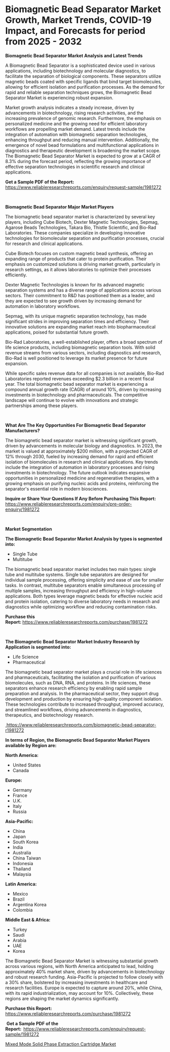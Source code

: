 <p><h1>Biomagnetic Bead Separator Market Growth, Market Trends, COVID-19 Impact, and Forecasts for period from 2025 - 2032</h1></p><p><strong>Biomagnetic Bead Separator Market Analysis and Latest Trends</strong></p>
<p><p>A Biomagnetic Bead Separator is a sophisticated device used in various applications, including biotechnology and molecular diagnostics, to facilitate the separation of biological components. These separators utilize magnetic beads coated with specific ligands that bind target biomolecules, allowing for efficient isolation and purification processes. As the demand for rapid and reliable separation techniques grows, the Biomagnetic Bead Separator Market is experiencing robust expansion. </p><p>Market growth analysis indicates a steady increase, driven by advancements in biotechnology, rising research activities, and the increasing prevalence of genomic research. Furthermore, the emphasis on personalized medicine and the growing need for efficient laboratory workflows are propelling market demand. Latest trends include the integration of automation with biomagnetic separation technologies, enhancing throughput and reducing manual intervention. Additionally, the emergence of novel bead formulations and multifunctional applications in diagnostics and therapeutic development is broadening the market scope. The Biomagnetic Bead Separator Market is expected to grow at a CAGR of 8.3% during the forecast period, reflecting the growing importance of effective separation technologies in scientific research and clinical applications.</p></p>
<p><strong>Get a Sample PDF of the Report:&nbsp;</strong> <a href="https://www.reliableresearchreports.com/enquiry/request-sample/1981272?utm_campaign=3257&utm_medium=2&utm_source=Github&utm_content=ia&utm_term=05032025&utm_id=biomagnetic-bead-separator">https://www.reliableresearchreports.com/enquiry/request-sample/1981272</a></p>
<p>&nbsp;</p>
<p><strong>Biomagnetic Bead Separator Major Market Players</strong></p>
<p><p>The biomagnetic bead separator market is characterized by several key players, including Cube Biotech, Dexter Magnetic Technologies, Sepmag, Agarose Beads Technologies, Takara Bio, Thistle Scientific, and Bio-Rad Laboratories. These companies specialize in developing innovative technologies for biomolecular separation and purification processes, crucial for research and clinical applications.</p><p>Cube Biotech focuses on custom magnetic bead synthesis, offering an expanding range of products that cater to protein purification. Their emphasis on customized solutions is driving market growth, particularly in research settings, as it allows laboratories to optimize their processes efficiently. </p><p>Dexter Magnetic Technologies is known for its advanced magnetic separation systems and has a diverse range of applications across various sectors. Their commitment to R&D has positioned them as a leader, and they are expected to see growth driven by increasing demand for automation in laboratory workflows.</p><p>Sepmag, with its unique magnetic separation technology, has made significant strides in improving separation times and efficiency. Their innovative solutions are expanding market reach into biopharmaceutical applications, poised for substantial future growth.</p><p>Bio-Rad Laboratories, a well-established player, offers a broad spectrum of life science products, including biomagnetic separation tools. With solid revenue streams from various sectors, including diagnostics and research, Bio-Rad is well positioned to leverage its market presence for future expansion.</p><p>While specific sales revenue data for all companies is not available, Bio-Rad Laboratories reported revenues exceeding $2.3 billion in a recent fiscal year. The total biomagnetic bead separator market is experiencing a compound annual growth rate (CAGR) of around 10%, driven by increasing investments in biotechnology and pharmaceuticals. The competitive landscape will continue to evolve with innovations and strategic partnerships among these players.</p></p>
<p>&nbsp;</p>
<p><strong>What Are The Key Opportunities For Biomagnetic Bead Separator Manufacturers?</strong></p>
<p><p>The biomagnetic bead separator market is witnessing significant growth, driven by advancements in molecular biology and diagnostics. In 2023, the market is valued at approximately $200 million, with a projected CAGR of 12% through 2030, fueled by increasing demand for rapid and efficient isolation of biomolecules in research and clinical applications. Key trends include the integration of automation in laboratory processes and rising investments in biotechnology. The future outlook indicates expansive opportunities in personalized medicine and regenerative therapies, with a growing emphasis on purifying nucleic acids and proteins, reinforcing the separator's essential role in modern biosciences.</p></p>
<p><strong>Inquire or Share Your Questions If Any Before Purchasing This Report:</strong> <a href="https://www.reliableresearchreports.com/enquiry/pre-order-enquiry/1981272?utm_campaign=3257&utm_medium=2&utm_source=Github&utm_content=ia&utm_term=05032025&utm_id=biomagnetic-bead-separator">https://www.reliableresearchreports.com/enquiry/pre-order-enquiry/1981272</a></p>
<p>&nbsp;</p>
<p><strong>Market Segmentation</strong></p>
<p><strong>The Biomagnetic Bead Separator Market Analysis by types is segmented into:</strong></p>
<p><ul><li>Single Tube</li><li>Multitube</li></ul></p>
<p><p>The biomagnetic bead separator market includes two main types: single tube and multitube systems. Single tube separators are designed for individual sample processing, offering simplicity and ease of use for smaller tasks. In contrast, multitube separators enable simultaneous processing of multiple samples, increasing throughput and efficiency in high-volume applications. Both types leverage magnetic beads for effective nucleic acid and protein isolation, catering to diverse laboratory needs in research and diagnostics while optimizing workflow and reducing contamination risks.</p></p>
<p><strong>Purchase this Report:&nbsp;</strong><a href="https://www.reliableresearchreports.com/purchase/1981272?utm_campaign=3257&utm_medium=2&utm_source=Github&utm_content=ia&utm_term=05032025&utm_id=biomagnetic-bead-separator">https://www.reliableresearchreports.com/purchase/1981272</a></p>
<p>&nbsp;</p>
<p><strong>The Biomagnetic Bead Separator Market Industry Research by Application is segmented into:</strong></p>
<p><ul><li>Life Science</li><li>Pharmaceutical</li></ul></p>
<p><p>The biomagnetic bead separator market plays a crucial role in life sciences and pharmaceuticals, facilitating the isolation and purification of various biomolecules, such as DNA, RNA, and proteins. In life sciences, these separators enhance research efficiency by enabling rapid sample preparation and analysis. In the pharmaceutical sector, they support drug development and production by ensuring high-quality component isolation. These technologies contribute to increased throughput, improved accuracy, and streamlined workflows, driving advancements in diagnostics, therapeutics, and biotechnology research.</p></p>
<p><a href="https://www.reliableresearchreports.com/biomagnetic-bead-separator-r1981272?utm_campaign=3257&utm_medium=2&utm_source=Github&utm_content=ia&utm_term=05032025&utm_id=biomagnetic-bead-separator">&nbsp;https://www.reliableresearchreports.com/biomagnetic-bead-separator-r1981272</a></p>
<p><strong>In terms of Region, the Biomagnetic Bead Separator Market Players available by Region are:</strong></p>
<p>
    <p> <strong> North America: </strong>
        <ul>
            <li>United States</li>
            <li>Canada</li>
        </ul>
        </p> 
    <p> <strong> Europe: </strong>
        <ul>
            <li>Germany</li>
            <li>France</li>
            <li>U.K.</li>
            <li>Italy</li>
            <li>Russia</li>
        </ul>
        </p> 
    <p> <strong> Asia-Pacific: </strong>
        <ul>
            <li>China</li>
            <li>Japan</li>
            <li>South Korea</li>
            <li>India</li>
            <li>Australia</li>
            <li>China Taiwan</li>
            <li>Indonesia</li>
            <li>Thailand</li>
            <li>Malaysia</li>
        </ul>
        </p> 
    <p> <strong> Latin America: </strong>
        <ul>
            <li>Mexico</li>
            <li>Brazil</li>
            <li>Argentina Korea</li>
            <li>Colombia</li>
        </ul>
        </p> 
    <p> <strong> Middle East & Africa: </strong>
        <ul>
            <li>Turkey</li>
            <li>Saudi</li>
            <li>Arabia</li>
            <li>UAE</li>
            <li>Korea</li>
        </ul>
    </p>
    </p>
<p><p>The Biomagnetic Bead Separator Market is witnessing substantial growth across various regions, with North America anticipated to lead, holding approximately 40% market share, driven by advancements in biotechnology and robust research funding. Asia-Pacific is projected to follow closely with a 30% share, bolstered by increasing investments in healthcare and research facilities. Europe is expected to capture around 20%, while China, with its rapid industrialization, may account for 10%. Collectively, these regions are shaping the market dynamics significantly.</p></p>
<p><strong>Purchase this Report: </strong><a href="https://www.reliableresearchreports.com/purchase/1981272?utm_campaign=3257&utm_medium=2&utm_source=Github&utm_content=ia&utm_term=05032025&utm_id=biomagnetic-bead-separator">https://www.reliableresearchreports.com/purchase/1981272</a></p>
<p>&nbsp;<strong>Get a Sample PDF of the Report:&nbsp;&nbsp;</strong><a href="https://www.reliableresearchreports.com/enquiry/request-sample/1981272?utm_campaign=3257&utm_medium=2&utm_source=Github&utm_content=ia&utm_term=05032025&utm_id=biomagnetic-bead-separator">https://www.reliableresearchreports.com/enquiry/request-sample/1981272</a></p>
<p><strong></strong></p>
<p><p><a href="https://github.com/guleealhani/Market-Research-Report-List-1/blob/main/mixed-mode-solid-phase-extraction-cartridge-market.md?utm_campaign=3257&utm_medium=2&utm_source=Github&utm_content=ia&utm_term=05032025&utm_id=biomagnetic-bead-separator">Mixed Mode Solid Phase Extraction Cartridge Market</a></p></p>